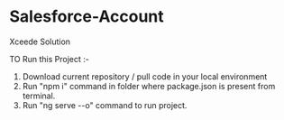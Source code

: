 # Salesforce-Account
Xceede Solution


TO Run this Project :-

1) Download current repository / pull code in your local environment
2) Run "npm i" command in folder where package.json is present from terminal.
3) Run "ng serve --o" command to run project.  
